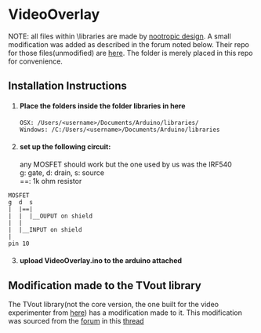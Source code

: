 # VideoOverlay
NOTE: all files within \libraries are made by [nootropic design](https://github.com/nootropicdesign). A small modification was added as described in the forum noted below. Their repo for those files(unmodified) are [here](https://github.com/nootropicdesign/arduino-tvout-ve). The folder is merely placed in this repo for convenience.

## Installation Instructions
1.  #### Place the folders inside the folder libraries in here

        OSX: /Users/<username>/Documents/Arduino/libraries/
        Windows: /C:/Users/<username>/Documents/Arduino/libraries

2.  #### set up the following circuit:  
    any MOSFET should work but the one used by us was the IRF540  
    g: gate, d: drain, s: source  
    ==: 1k ohm resistor  
  >
    MOSFET  
    g  d  s  
    |  |==|  
    |  |  |__OUPUT on shield  
    |  |  
    |  |__INPUT on shield  
    |  
    pin 10  

    
3.  #### upload VideoOverlay.ino to the arduino attached

## Modification made to the TVout library
The TVout library(not the core version, the one built for the video experimenter from [here](https://github.com/nootropicdesign/arduino-tvout-ve)) has a modification made to it. This modification was sourced from the [forum](https://nootropicdesign.com/store/forums/) in this [thread](https://nootropicdesign.com/store/forums/topic/black-letters/)
